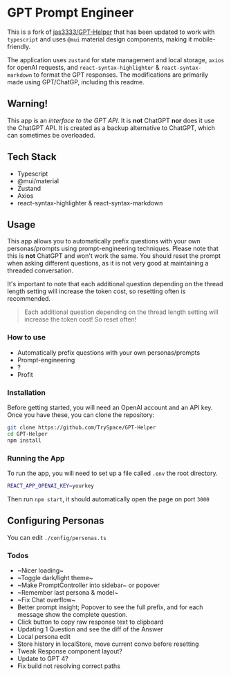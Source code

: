 # GPT Prompt Engineer

This is a fork of [jas3333/GPT-Helper](https://github.com/jas3333/GPT-Helper) that has been updated to work with `typescript` and uses `@mui` material design components, making it mobile-friendly.

The application uses `zustand` for state management and local storage, `axios` for openAI requests, and `react-syntax-highlighter` & `react-syntax-markdown` to format the GPT responses. The modifications are primarily made using GPT/ChatGP, including this readme.

## Warning!

This app is an _interface to the GPT API_. It is **not** ChatGPT **nor** does it use the ChatGPT API.
It is created as a backup alternative to ChatGPT, which can sometimes be overloaded.

## Tech Stack

- Typescript
- @mui/material
- Zustand
- Axios
- react-syntax-highlighter & react-syntax-markdown

## Usage

This app allows you to automatically prefix questions with your own personas/prompts using prompt-engineering techniques. Please note that this is **not** ChatGPT and won't work the same. You should reset the prompt when asking different questions, as it is not very good at maintaining a threaded conversation.

It's important to note that each additional question depending on the thread length setting will increase the token cost, so resetting often is recommended.

> Each additional question depending on the thread length setting will increase the token cost! So reset often!

### How to use

- Automatically prefix questions with your own personas/prompts
- Prompt-engineering
- ?
- Profit

### Installation

Before getting started, you will need an OpenAI account and an API key. Once you have these, you can clone the repository:

```bash
git clone https://github.com/TrySpace/GPT-Helper
cd GPT-Helper
npm install
```

### Running the App

To run the app, you will need to set up a file called `.env` the root directory.

```bash
REACT_APP_OPENAI_KEY=yourkey
```

Then run `npm start`, it should automatically open the page on port `3000`

## Configuring Personas

You can edit `./config/personas.ts`

### Todos

- ~Nicer loading~
- ~Toggle dark/light theme~
- ~Make PromptController into sidebar~ or popover
- ~Remember last persona & model~
- ~Fix Chat overflow~
- Better prompt insight; Popover to see the full prefix, and for each message show the complete question.
- Click button to copy raw response text to clipboard
- Updating 1 Question and see the diff of the Answer
- Local persona edit
- Store history in localStore, move current convo before resetting
- Tweak Response component layout?
- Update to GPT 4?
- Fix build not resolving correct paths
